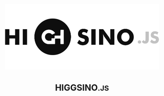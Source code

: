 <p align="center"><img src="./higgsino.svg" margin-top="20" /></p>

<h1 align="center" >
    HIGGSINO<small>.JS</small>
</h1>
